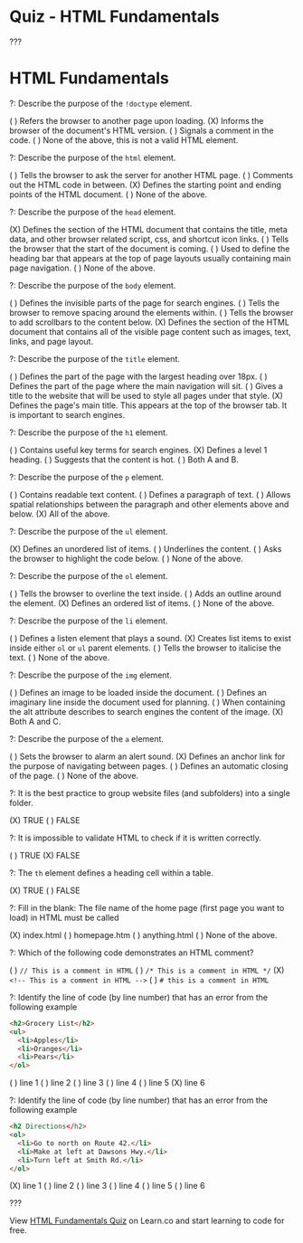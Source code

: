 # Quiz - HTML Fundamentals

???

# HTML Fundamentals

?: Describe the purpose of the `!doctype` element.

( ) Refers the browser to another page upon loading.
(X) Informs the browser of the document's HTML version.
( ) Signals a comment in the code.
( ) None of the above, this is not a valid HTML element.

?: Describe the purpose of the `html` element.

( ) Tells the browser to ask the server for another HTML page.
( ) Comments out the HTML code in between.
(X) Defines the starting point and ending points of the HTML document.
( ) None of the above.

?: Describe the purpose of the `head` element.

(X) Defines the section of the HTML document that contains the title, meta data, and other browser related script, css, and shortcut icon links.
( ) Tells the browser that the start of the document is coming.
( ) Used to define the heading bar that appears at the top of page layouts usually containing main page navigation.
( ) None of the above.

?: Describe the purpose of the `body` element.

( ) Defines the invisible parts of the page for search engines.
( ) Tells the browser to remove spacing around the elements within.
( ) Tells the browser to add scrollbars to the content below.
(X) Defines the section of the HTML document that contains all of the visible page content such as images, text, links, and page layout.

?: Describe the purpose of the `title` element.

( ) Defines the part of the page with the largest heading over 18px.
( ) Defines the part of the page where the main navigation will sit.
( ) Gives a title to the website that will be used to style all pages under that style.
(X) Defines the page's main title. This appears at the top of the browser tab. It is important to search engines.

?: Describe the purpose of the `h1` element.

( ) Contains useful key terms for search engines.
(X) Defines a level 1 heading.
( ) Suggests that the content is hot.
( ) Both A and B.

?: Describe the purpose of the `p` element.

( ) Contains readable text content.
( ) Defines a paragraph of text.
( ) Allows spatial relationships between the paragraph and other elements above and below.
(X) All of the above.

?: Describe the purpose of the `ul` element.

(X) Defines an unordered list of items.
( ) Underlines the content.
( ) Asks the browser to highlight the code below.
( ) None of the above.

?: Describe the purpose of the `ol` element.

( ) Tells the browser to overline the text inside.
( ) Adds an outline around the element.
(X) Defines an ordered list of items.
( ) None of the above.

?: Describe the purpose of the `li` element.

( ) Defines a listen element that plays a sound.
(X) Creates list items to exist inside either `ol` or `ul` parent elements.
( ) Tells the browser to italicise the text.
( ) None of the above.

?: Describe the purpose of the `img` element.

( ) Defines an image to be loaded inside the document.
( ) Defines an imaginary line inside the document used for planning.
( ) When containing the alt attribute describes to search engines the content of the image.
(X) Both A and C.

?: Describe the purpose of the `a` element.

( ) Sets the browser to alarm an alert sound.
(X) Defines an anchor link for the purpose of navigating between pages.
( ) Defines an automatic closing of the page.
( ) None of the above.

?: It is the best practice to group website files (and subfolders) into a single folder.

(X) TRUE
( ) FALSE

?: It is impossible to validate HTML to check if it is written correctly.

( ) TRUE
(X) FALSE

?: The `th` element defines a heading cell within a table.

(X) TRUE
( ) FALSE

?: Fill in the blank: The file name of the home page (first page you want to load) in HTML must be called

(X) index.html
( ) homepage.htm
( ) anything.html
( ) None of the above.

?: Which of the following code demonstrates an HTML comment?

( ) `// This is a comment in HTML`
( ) `/* This is a comment in HTML */`
(X) `<!-- This is a comment in HTML -->`
( ) `# this is a comment in HTML`

?: Identify the line of code (by line number) that has an error from the following example

```html
<h2>Grocery List</h2>
<ul>
  <li>Apples</li>
  <li>Oranges</li>
  <li>Pears</li>
</ol>
```

( ) line 1
( ) line 2
( ) line 3
( ) line 4
( ) line 5
(X) line 6

?: Identify the line of code (by line number) that has an error from the following example

```html
<h2 Directions</h2>
<ol>
  <li>Go to north on Route 42.</li>
  <li>Make at left at Dawsons Hwy.</li>
  <li>Turn left at Smith Rd.</li>
</ol>
```

(X) line 1
( ) line 2
( ) line 3
( ) line 4
( ) line 5
( ) line 6

???

<p class='util--hide'>View <a href='https://learn.co/lessons/quiz-html-fundamentals'>HTML Fundamentals Quiz</a> on Learn.co and start learning to code for free.</p>
